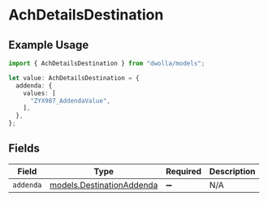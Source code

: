 # AchDetailsDestination

## Example Usage

```typescript
import { AchDetailsDestination } from "dwolla/models";

let value: AchDetailsDestination = {
  addenda: {
    values: [
      "ZYX987_AddendaValue",
    ],
  },
};
```

## Fields

| Field                                                        | Type                                                         | Required                                                     | Description                                                  |
| ------------------------------------------------------------ | ------------------------------------------------------------ | ------------------------------------------------------------ | ------------------------------------------------------------ |
| `addenda`                                                    | [models.DestinationAddenda](../models/destinationaddenda.md) | :heavy_minus_sign:                                           | N/A                                                          |